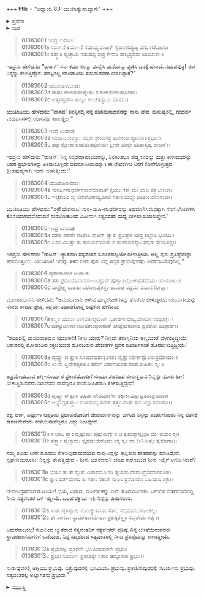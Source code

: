 +++
title = "ಅಧ್ಯಾಯ 83: ಯಯಾತ್ಯುಪಾಖ್ಯಾನಃ"
+++

<details><summary>ಪ್ರವೇಶ</summary>


।।   ಓಂ ಓಂ ನಮೋ ನಾರಾಯಣಾಯ।।   ಶ್ರೀ ವೇದವ್ಯಾಸಾಯ ನಮಃ ।।

ಶ್ರೀ ಕೃಷ್ಣದ್ವೈಪಾಯನ ವೇದವ್ಯಾಸ ವಿರಚಿತ  

**ಶ್ರೀ ಮಹಾಭಾರತ**

**ಆದಿ ಪರ್ವ**

**ಸಂಭವ ಪರ್ವ**

**ಅಧ್ಯಾಯ 83**

</details>


<details><summary>ಸಾರ</summary>

ತಪಸ್ಸಿನಲ್ಲಿ ತನ್ನ ಸರಿಸಮಾನರಾದವರು ಯಾರೂ ಇಲ್ಲವೆಂದು ಹೇಳಿದ ಯಯಾತಿಯನ್ನು ದೇವ-ಗಂಧರ್ವ-ಋಷಿಗಳನ್ನು ಅವಮಾನಿಸಿ, ಕ್ಷೀಣಪುಣ್ಯನಾದನೆಂದು ಇಂದ್ರನು ಅವನನ್ನು ಸ್ವರ್ಗದಿಂದ ಬೀಳಿಸುವಾಗ ಸತ್ಯವಂತರ ಮಧ್ಯೆ ಬೀಳಿಸಬೇಕೆಂದು ಯಯಾತಿಯು ಕೇಳಿಕೊಳ್ಳುವುದು (1-6). ಬೀಳುತ್ತಿರುವ ಯಯಾತಿಯನ್ನು ನೋಡಿದ ಅಷ್ಟಕನು ಪ್ರಶ್ನಿಸುವುದು (6-13).

</details>


> 01083001 ಇಂದ್ರ ಉವಾಚ।  
01083001a ಸರ್ವಾಣಿ ಕರ್ಮಾಣಿ ಸಮಾಪ್ಯ ರಾಜನ್ ಗೃಹಾನ್ಪರಿತ್ಯಜ್ಯ ವನಂ ಗತೋಽಸಿ।  
01083001c ತತ್ತ್ವಾಂ ಪೃಚ್ಛಾಮಿ ನಹುಷಸ್ಯ ಪುತ್ರ ಕೇನಾಸಿ ತುಲ್ಯಸ್ತಪಸಾ ಯಯಾತೇ।।

ಇಂದ್ರನು ಹೇಳಿದನು: “ರಾಜನ್! ಸರ್ವಕರ್ಮಗಳನ್ನು ಪೂರೈಸಿ ಮನೆಯನ್ನು ತ್ಯಜಿಸಿ ವನಕ್ಕೆ ಹೋದೆ. ನಹುಷಪುತ್ರ! ಈಗ ನಿನ್ನನ್ನು ಕೇಳುತ್ತಿದ್ದೇನೆ. ತಪಸ್ಸಿನಲ್ಲಿ ಯಯಾತಿಯ ಸಮನಾದವರು ಯಾರಿದ್ದಾರೆ?”

> 01083002 ಯಯಾತಿರುವಾಚ।  
01083002a ನಾಹಂ ದೇವಮನುಷ್ಯೇಷು ನ ಗಂಧರ್ವಮಹರ್ಷಿಷು।   
01083002c ಆತ್ಮನಸ್ತಪಸಾ ತುಲ್ಯಂ ಕಂ ಚಿತ್ಪಶ್ಯಾಮಿ ವಾಸವ।।

ಯಯಾತಿಯು ಹೇಳಿದನು: “ವಾಸವ! ತಪಸ್ಸಿನಲ್ಲಿ ನನ್ನ ಸರಿಸಮನಾದವರನ್ನು ನಾನು ದೇವ-ಮನುಷ್ಯರಲ್ಲಿ, ಗಂಧರ್ವ-ಮಹರ್ಷಿಗಳಲ್ಲಿ ಯಾರನ್ನೂ ಕಾಣುತ್ತಿಲ್ಲ.”

> 01083003 ಇಂದ್ರ ಉವಾಚ।  
01083003a ಯದಾವಮಂಸ್ಥಾಃ ಸದೃಶಃ ಶ್ರೇಯಸಶ್ಚ 	ಪಾಪೀಯಸಶ್ಚಾವಿದಿತಪ್ರಭಾವಃ।  
01083003c ತಸ್ಮಾಲ್ಲೋಕಾ ಅಂತವಂತಸ್ತವೇಮೇ ಕ್ಷೀಣೇ ಪುಣ್ಯೇ ಪತಿತಾಸ್ಯದ್ಯ ರಾಜನ್।।

ಇಂದ್ರನು ಹೇಳಿದನು: “ರಾಜನ್! ನಿನ್ನ ಸದೃಶರಾಗಿರುವವರನ್ನು, ನಿನಗಿಂತಲೂ ಹೆಚ್ಚಿನವರನ್ನು ಮತ್ತು ಕೀಳಾದವರನ್ನು ಅವರ ಪ್ರಭಾವಗಳನ್ನು ತಿಳಿದುಕೊಳ್ಳದೇ ಅಪಮಾನಿಸಿದುದಕ್ಕಾಗಿ ಈ ಲೋಕಗಳು ನಿನಗೆ ಕೊನೆಗೊಳ್ಳುತ್ತವೆ. ಕ್ಷೀಣಪುಣ್ಯನಾಗಿ ಇಂದು ಬೀಳುತ್ತೀಯೆ!”

> 01083004 ಯಯಾತಿರುವಾಚ।  
01083004a ಸುರರ್ಷಿಗಂಧರ್ವನರಾವಮಾನಾತ್ ಕ್ಷಯಂ ಗತಾ ಮೇ ಯದಿ ಶಕ್ರ ಲೋಕಾಃ।  
01083004c ಇಚ್ಛೇಯಂ ವೈ ಸುರಲೋಕಾದ್ವಿಹೀನಃ ಸತಾಂ ಮಧ್ಯೇ ಪತಿತುಂ ದೇವರಾಜ।।

ಯಯಾತಿಯು ಹೇಳಿದನು: “ಶಕ್ರ! ದೇವರಾಜ! ಸುರ-ಋಷಿ-ಗಂಧರ್ವರನ್ನು ಅಪಮಾನಿಸಿದುದಕ್ಕಾಗಿ ನನಗೆ ಲೋಕಗಳು ಕೊನೆಯಾಗುವವೆಂದಾದರೆ ಸುರಲೋಕದಿಂದ ವಿಹೀನಾಗಿ ಸತ್ಯವಂತರ ಮಧ್ಯೆ ಬೀಳಲು ಬಯಸುತ್ತೇನೆ.”

> 01083005 ಇಂದ್ರ ಉವಾಚ।  
01083005a ಸತಾಂ ಸಕಾಶೇ ಪತಿತಾಸಿ ರಾಜನ್ ಚ್ಯುತಃ ಪ್ರತಿಷ್ಠಾಂ ಯತ್ರ ಲಬ್ಧಾಸಿ ಭೂಯಃ।  
01083005c ಏವಂ ವಿದಿತ್ವಾ ತು ಪುನರ್ಯಯಾತೇ ನ ತೇಽವಮಾನ್ಯಾಃ ಸದೃಶಃ ಶ್ರೇಯಸಶ್ಚ।।

ಇಂದ್ರನು ಹೇಳಿದನು: “ರಾಜನ್! ಚ್ಯುತನಾಗಿ ಸತ್ಯವಂತರ ಸಮೀಪದಲ್ಲಿಯೇ ಬೀಳುತ್ತೀಯೆ. ಅಲ್ಲಿ ಪುನಃ ಪ್ರತಿಷ್ಠೆಯನ್ನು ಪಡೆಯುತ್ತೀಯೆ. ಯುಯಾತಿ! ಇದನ್ನು ತಿಳಿದ ನೀನು ಪುನಃ ನಿನ್ನ ಸದೃಶ ಶ್ರೇಯಸ್ಕರರನ್ನು ಅವಮಾಸಿಸುವುದಿಲ್ಲ.”

> 01083006 ವೈಶಂಪಾಯನ ಉವಾಚ।  
01083006a ತತಃ ಪ್ರಹಾಯಾಮರರಾಜಜುಷ್ಟಾನ್ ಪುಣ್ಯಾಽಲ್ಲೋಕಾನ್ಪತಮಾನಂ ಯಯಾತಿಂ।।  
01083006c ಸಂಪ್ರೇಕ್ಷ್ಯ ರಾಜರ್ಷಿವರೋಽಷ್ಟಕಸ್ತಂ ಉವಾಚ ಸದ್ಧರ್ಮವಿಧಾನಗೋಪ್ತಾ।

ವೈಶಂಪಾಯನನು ಹೇಳಿದನು: “ಅಮರರಾಜನು ಆಳುವ ಪುಣ್ಯಲೋಕಗಳನ್ನು ತೊರೆದು ಬೀಳುತ್ತಿರುವ ಯಯಾತಿಯನ್ನು ನೋಡಿ ರಾಜರ್ಷಿಶ್ರೇಷ್ಠ, ಸದ್ಧರ್ಮವಿಧಾನಗೋಪ್ತ ಅಷ್ಟಕನು ಹೇಳಿದನು:

> 01083007a ಕಸ್ತ್ವಂ ಯುವಾ ವಾಸವತುಲ್ಯರೂಪಃ ಸ್ವತೇಜಸಾ ದೀಪ್ಯಮಾನೋ ಯಥಾಗ್ನಿಃ।।  
01083007c ಪತಸ್ಯುದೀರ್ಣಾಂಬುಧರಾಂಧಕಾರಾತ್ ಖಾತ್ಖೇಚರಾಣಾಂ ಪ್ರವರೋ ಯಥಾರ್ಕಃ।

“ರೂಪದಲ್ಲಿ ವಾಸವನಂತಿರುವ ಯುವಕನೇ! ನೀನು ಯಾರು? ನಿನ್ನದೇ ತೇಜಸ್ಸಿನಿಂದ ಅಗ್ನಿಯಂತೆ ಬೆಳಗುತ್ತಿದ್ದೀಯೆ! ಆಕಾಶದಲ್ಲಿ ಮೋಡಕವಿದ ಕತ್ತಲೆಯಿಂದ ಹೊರಬರುವ ಖೇಚರಗಳ ಪ್ರವರ ಸೂರ್ಯನಂತೆ ಹೊರಬೀಳುತ್ತಿದ್ದೀಯೆ!

> 01083008a ದೃಷ್ಟ್ವಾ ಚ ತ್ವಾಂ ಸೂರ್ಯಪಥಾತ್ಪತಂತಂ ವೈಶ್ವಾನರಾರ್ಕದ್ಯುತಿಮಪ್ರಮೇಯಂ।।  
01083008c ಕಿಂ ನು ಸ್ವಿದೇತತ್ಪತತೀತಿ ಸರ್ವೇ ವಿತರ್ಕಯಂತಃ ಪರಿಮೋಹಿತಾಃ ಸ್ಮಃ।।

ಅಪ್ರಮೇಯವಾದ ಅಗ್ನಿ-ಸೂರ್ಯರ ಪ್ರಕಾಶದೊಂದಿಗೆ ಸೂರ್ಯಪಥದಿಂದ ಬೀಳುತ್ತಿರುವ ನಿನ್ನನ್ನು ನೋಡಿ ಹೀಗೆ ಬೀಳುತ್ತಿರುವವನು ಯಾರೆಂದು ನಾವೆಲ್ಲರೂ ಪರಿಮೋಹಿತರಾಗಿ ತರ್ಕಿಸುತ್ತಿದ್ದೇವೆ!

> 01083009a ದೃಷ್ಟ್ವಾ ಚ ತ್ವಾಂ ವಿಷ್ಠಿತಂ ದೇವಮಾರ್ಗೇ ಶಕ್ರಾರ್ಕವಿಷ್ಣುಪ್ರತಿಮಪ್ರಭಾವಂ।  
01083009c ಅಭ್ಯುದ್ಗತಾಸ್ತ್ವಾಂ ವಯಮದ್ಯ ಸರ್ವೇ ತತ್ತ್ವಂ ಪಾತೇ ತವ ಜಿಜ್ಞಾಸಮಾನಾಃ।।

ಶಕ್ರ, ಅರ್ಕ, ವಿಷ್ಣುಗಳ ಅಪ್ರತಿಮ ಪ್ರಭಾವದೊಂದಿಗೆ ದೇವಮಾರ್ಗವನ್ನು ಬಳಸಿದ ನಿನ್ನನ್ನು ಎದಿರುಗೊಂಡು ನಿನ್ನ ಪತನಕ್ಕೆ ಕಾರಣವೇನೆಂದು ಕೇಳಲು ನಾವೆಲ್ಲರೂ ಎದ್ದು ನಿಂತಿದ್ದೇವೆ.

> 01083010a ನ ಚಾಪಿ ತ್ವಾಂ ಧೃಷ್ಣುಮಃ ಪ್ರಷ್ಟುಮಗ್ರೇ ನ ಚ ತ್ವಮಸ್ಮಾನ್ಪೃಚ್ಛಸಿ ಯೇ ವಯಂ ಸ್ಮಃ।  
01083010c ತತ್ತ್ವಾಂ ಪೃಚ್ಛಾಮಃ ಸ್ಪೃಹಣೀಯರೂಪಂ ಕಸ್ಯ ತ್ವಂ ವಾ ಕಿಂನಿಮಿತ್ತಂ ತ್ವಮಾಗಾಃ।।

ನಮ್ಮ ಕುರಿತು ನೀನೇ ಮೊದಲು ಕೇಳಲಿಲ್ಲವಾದುದರಿಂದ ನಾವು ನಿನ್ನನ್ನು ಪ್ರಶ್ನಿಸುವ ಸಾಹಸವನ್ನು ಮಾಡಿದ್ದೇವೆ. ಸ್ಪೃಹಣೀಯರೂಪೀ! ನಿನ್ನನ್ನು ಕೇಳುತ್ತಿದ್ದೇವೆ - ನೀನು ಯಾರವನು? ಯಾವ ಕಾರಣದಿಂದ ನೀನು ಇಲ್ಲಿಗೆ ಆಗಮಿಸಿರುವೆ?

> 01083011a ಭಯಂ ತು ತೇ ವ್ಯೇತು ವಿಷಾದಮೋಹೌ ತ್ಯಜಾಶು ದೇವೇಂದ್ರಸಮಾನರೂಪ।  
01083011c ತ್ವಾಂ ವರ್ತಮಾನಂ ಹಿ ಸತಾಂ ಸಕಾಶೇ ನಾಲಂ ಪ್ರಸೋದುಂ ಬಲಹಾಪಿ ಶಕ್ರಃ।।

ದೇವೇಂದ್ರಸಮಾನ ರೂಪಿಯೇ! ಭಯ, ವಿಷಾದ, ಮೋಹಗಳನ್ನು ನೀನು ತೊರೆಯುಬೇಕು. ಏಕೆಂದರೆ ವರ್ತಮಾನದಲ್ಲಿ ನೀನು ಸತ್ಯವಂತರ ಬಳಿ ಇದ್ದೀಯೆ. ಬಲಹ ಶಕ್ರನೂ ಇಲ್ಲಿ ನಿನ್ನನ್ನು ಪೀಡಿಸಲಾರ.

> 01083012a ಸಂತಃ ಪ್ರತಿಷ್ಠಾ ಹಿ ಸುಖಚ್ಯುತಾನಾಂ ಸತಾಂ ಸದೈವಾಮರರಾಜಕಲ್ಪ।   
01083012c ತೇ ಸಂಗತಾಃ ಸ್ಥಾವರಜಂಗಮೇಶಾಃ ಪ್ರತಿಷ್ಠಿತಸ್ತ್ವಂ ಸದೃಶೇಷು ಸತ್ಸು।।

ಅಮರರಾಜಕಲ್ಪ! ಸುಖದಿಂದ ಚ್ಯುತರಾದ ಸತ್ಯವಂತರಿಗೆ ಸತ್ಯವಂತರೇ ಪ್ರತಿಷ್ಠೆ. ನಿನ್ನ ಜೊತೆಯಿರುವವರು ಸ್ಥಾವರಜಂಗಮಗಳಿಗೆ ಒಡೆಯರು. ನಿನ್ನ ಸದೃಶರಾದ ಸತ್ಯವಂತರಲ್ಲಿ ನೀನು ಪ್ರತಿಷ್ಠೆಯನ್ನು ಕಾಣುತ್ತೀಯೆ.

> 01083013a ಪ್ರಭುರಗ್ನಿಃ ಪ್ರತಪನೇ ಭೂಮಿರಾವಪನೇ ಪ್ರಭುಃ।  
01083013c ಪ್ರಭುಃ ಸೂರ್ಯಃ ಪ್ರಕಾಶಿತ್ವೇ ಸತಾಂ ಚಾಭ್ಯಾಗತಃ ಪ್ರಭುಃ।।

ಸುಡುವುದರಲ್ಲಿ ಅಗ್ನಿಯು ಪ್ರಭುವು. ಬಿತ್ತುವುದರಲ್ಲಿ ಭೂಮಿಯು ಪ್ರಭುವು. ಪ್ರಕಾಶಿಸುವುದರಲ್ಲಿ ಸೂರ್ಯನು ಪ್ರಭುವು. ಸತ್ಯವಂತರಲ್ಲಿ ಅಭ್ಯಾಗತನು ಪ್ರಭುವು.”


<details><summary>ಸಮಾಪ್ತಿ</summary>

ಇತಿ ಶ್ರೀ ಮಹಾಭಾರತೇ ಆದಿಪರ್ವಣಿ ಸಂಭವಪರ್ವಣಿ ಯಯಾತ್ಯುಪಾಖ್ಯಾನೇ ತ್ರ್ಯಶೀತಿತಮೋಽಧ್ಯಾಯಃ।।  
ಇದು ಶ್ರೀ ಮಹಾಭಾರತದಲ್ಲಿ ಆದಿಪರ್ವದಲ್ಲಿ ಸಂಭವ ಪರ್ವದಲ್ಲಿ ಯಯಾತಿ-ಉಪಾಖ್ಯಾನದಲ್ಲಿ ಎಂಭತ್ತಮೂರನೆಯ ಅಧ್ಯಾಯವು.

</details>


